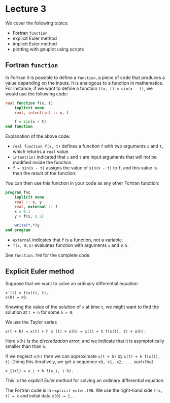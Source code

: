 # Lecture 3

We cover the following topics:

- Fortran `function`
- explicit Euler method
- implicit Euler method
- plotting with gnuplot using scripts

## Fortran `function`

In Fortran it is possible to define a `function`, a piece of code that
produces a value depending on the inputs. It is analogous to a function
in mathematics. For instance, if we want to define a function `f(x, t) =
sin(x - t)`, we would use the following code:

```fortran
real function f(x, t)
    implicit none
    real, intent(in) :: x, t

    f = sin(x - t)
end function
```

Explanation of the above code:

- `real function f(x, t)` defines a function `f` with two arguments `x`
  and `t`, which returns a `real` value.
- `intent(in)` indicated that `x` and `t` are input arguments that will
  not be modified inside the function.
- `f = sin(x - t)` assigns the value of `sin(x - t)` to `f`, and this
  value is then the result of the function.

You can then use this function in your code as any other Fortran
function:

```fortran
program fnc
    implicit none
    real :: x, y
    real, external :: f
    x = 0.1
    y = f(x, 0.5)

    write(*,*)y
end program
```

- `external` indicates that `f` is a function, not a variable.
- `f(x, 0.5)` evaluates function with arguments `x` and `0.5`.

See `function.f90` for the complete code.


## Explicit Euler method

Suppose that we want to solve an ordinary differential equation

```
x'(t) = f(x(t), t),
x(0) = x0.
```

Knowing the value of the solution of `x` at time `t`, we might want to
find the solution at `t + h` for some `h > 0`.


We use the Taylor series

```
x(t + h) = x(t) + h x'(t) + o(h) = x(t) + h f(x(t), t) + o(h).
```

Here `o(h)` is the _discretization error_, and we indicate that it is
asymptotically smaller than than `h`.

If we neglect `o(h)` then we can approximate `x(t + h)` by `x(t) + h
f(x(t), t)`. Doing this iteratively, we get a sequence `x0, x1, x2, ...`
such that

```
x_{i+1} = x_i + h f(x_i, i h).
```

This is the _explicit Euler method_ for solving an ordinary differential
equation.

The Fortran code is in `explicit-euler.f90`. We use the right-hand side
`f(x, t) = x` and initial data `x(0) = 1.`.
